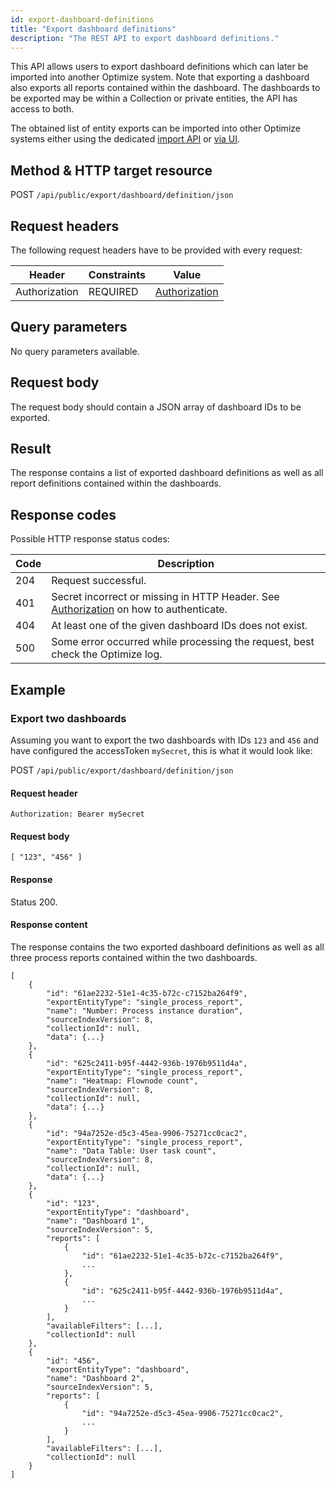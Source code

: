 ```yaml
---
id: export-dashboard-definitions
title: "Export dashboard definitions"
description: "The REST API to export dashboard definitions."
---
```


This API allows users to export dashboard definitions which can later be imported into another Optimize system. Note that exporting a dashboard also exports all reports contained within the dashboard. The dashboards to be exported may be within a Collection or private entities, the API has access to both.

The obtained list of entity exports can be imported into other Optimize systems either using the dedicated [import API](../import-entities.md) or [via UI](components/userguide/additional-features/export-import.md#importing-entities).

## Method & HTTP target resource

POST `/api/public/export/dashboard/definition/json`

## Request headers

The following request headers have to be provided with every request:

| Header        | Constraints | Value                                             |
| ------------- | ----------- | ------------------------------------------------- |
| Authorization | REQUIRED    | [Authorization](../optimize-api-authorization.md) |

## Query parameters

No query parameters available.

## Request body

The request body should contain a JSON array of dashboard IDs to be exported.

## Result

The response contains a list of exported dashboard definitions as well as all report definitions contained within the dashboards.

## Response codes

Possible HTTP response status codes:

| Code | Description                                                                                                               |
| ---- | ------------------------------------------------------------------------------------------------------------------------- |
| 204  | Request successful.                                                                                                       |
| 401  | Secret incorrect or missing in HTTP Header. See [Authorization](../optimize-api-authorization.md) on how to authenticate. |
| 404  | At least one of the given dashboard IDs does not exist.                                                                   |
| 500  | Some error occurred while processing the request, best check the Optimize log.                                            |

## Example

### Export two dashboards

Assuming you want to export the two dashboards with IDs `123` and `456` and have configured the accessToken `mySecret`, this is what it would look like:

POST `/api/public/export/dashboard/definition/json`

#### Request header

`Authorization: Bearer mySecret`

#### Request body

```
[ "123", "456" ]
```

#### Response

Status 200.

#### Response content

The response contains the two exported dashboard definitions as well as all three process reports contained within the two dashboards.

```
[
    {
        "id": "61ae2232-51e1-4c35-b72c-c7152ba264f9",
        "exportEntityType": "single_process_report",
        "name": "Number: Process instance duration",
        "sourceIndexVersion": 8,
        "collectionId": null,
        "data": {...}
    },
    {
        "id": "625c2411-b95f-4442-936b-1976b9511d4a",
        "exportEntityType": "single_process_report",
        "name": "Heatmap: Flownode count",
        "sourceIndexVersion": 8,
        "collectionId": null,
        "data": {...}
    },
    {
        "id": "94a7252e-d5c3-45ea-9906-75271cc0cac2",
        "exportEntityType": "single_process_report",
        "name": "Data Table: User task count",
        "sourceIndexVersion": 8,
        "collectionId": null,
        "data": {...}
    },
    {
        "id": "123",
        "exportEntityType": "dashboard",
        "name": "Dashboard 1",
        "sourceIndexVersion": 5,
        "reports": [
            {
                "id": "61ae2232-51e1-4c35-b72c-c7152ba264f9",
                ...
            },
            {
                "id": "625c2411-b95f-4442-936b-1976b9511d4a",
                ...
            }
        ],
        "availableFilters": [...],
        "collectionId": null
    },
    {
        "id": "456",
        "exportEntityType": "dashboard",
        "name": "Dashboard 2",
        "sourceIndexVersion": 5,
        "reports": [
            {
                "id": "94a7252e-d5c3-45ea-9906-75271cc0cac2",
                ...
            }
        ],
        "availableFilters": [...],
        "collectionId": null
    }
]
```
